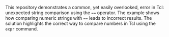 This repository demonstrates a common, yet easily overlooked, error in Tcl: unexpected string comparison using the `==` operator.  The example shows how comparing numeric strings with `==` leads to incorrect results. The solution highlights the correct way to compare numbers in Tcl using the `expr` command.